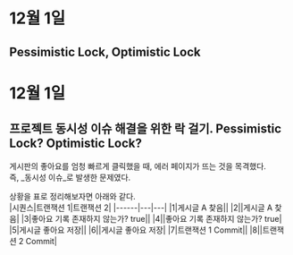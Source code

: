 # 12월 1일
## Pessimistic Lock, Optimistic Lock
# 12월 1일
## 프로젝트 동시성 이슈 해결을 위한 락 걸기. Pessimistic Lock? Optimistic Lock?
게시판의 좋아요를 엄청 빠르게 클릭했을 때, 에러 페이지가 뜨는 것을 목격했다.  
즉, _동시성 이슈_로 발생한 문제였다.  

상황을 표로 정리해보자면 아래와 같다.  
|시퀀스|트랜잭션 1|트랜잭션 2|
|------|---|---|
|1|게시글 A 찾음||
|2||게시글 A 찾음|
|3|좋아요 기록 존재하지 않는가? true||
|4||좋아요 기록 존재하지 않는가? true|
|5|게시글 좋아요 저장||
|6||게시글 좋아요 저장|
|7|트랜잭션 1 Commit||
|8||트랜잭션 2 Commit|  


